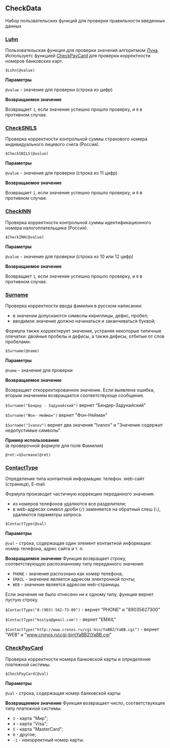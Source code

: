 ## CheckData
Набор пользвательских функций для проверки правильности введенных данных

### [Luhn](Luhn.crf)
Пользовательская функция для проверки значения алгоритмом [Луна](https://ru.wikipedia.org/wiki/Алгоритм_Луна).
Используетс функцией [CheckPayCard](CheckPayCard.crf) для проверки корректности номеров банковских карт.
```
$Luhn(@value)
```
**Параметры**

`@value` - значение для проверки (строка из цифр)

**Возвращаемое значение**

Возвращает `1`, если значение успешно прошло проверку, и `0` в противном случае.

### [CheckSNILS](CheckSNILS.crf)
Проверка корректности контрольной суммы страхового номера индивидуального лицевого счета (Россия).
```
$CheckSNILS(@value)
```
**Параметры**

`@value` - значение для проверки (строка из 11 цифр)

**Возвращаемое значение**

Возвращает `1`, если значение успешно прошло проверку, и `0` в противном случае.


### [CheckINN](CheckINN.crf)
Проверка корректности контрольной суммы идентификационного номера налогоплательщика (Россия).
```
$CheckINN(@value)
```
**Параметры**

`@value` - значение для проверки (строка из 10 или 12 цифр)

**Возвращаемое значение**

Возвращает `1`, если значение успешно прошло проверку, и `0` в противном случае.

### [Surname](Surname.crf)
Проверка корректности ввода фамилии в русском написании: 
- в значении допускаются символы кириллицы, дефис, пробел;
- вводимое значение должно начинаться и заканчиваться буквой;

Формула также корректирует значение, устраняя некоторые типичные опечатки:
двойные пробелы и дефисы, а также дефисы, отбитые от слов пробелами.

```
$Surname(@name)
```
**Параметры**

`@name` - значение для проверки

**Возвращаемое значение**

Возвращает откорректированное значение. Если выявлена ошибка, вторым значением возвращается соответствующе сообщение.

`$Surname("Бендер - Задунайский")` вернет "Бендер-Задунайский"

`$Surname("Фон--Нейман")` вернет "Фон-Нейман"

`$Surname("Ivanov")` вернет два значения "Ivanov" и "Значение содержит недопустимые символы"

**Пример использования**  
(в проверочной формуле для поля Фамилия)

```
@ret:=$Surmane(@ret)
```


### [ContactType](ContactType.crf)
Определение типа контактной информации: телефон. web-сайт (страница), E-mail. 

Формула производит частичную коррекцию переданного значения:
- из номеров телефонов удаляются все разделители;
- в web-адресах символ дроби (`/`) заменяется на обратный слеш (`\`), удаляются параметры запроса.

```
$ContactType(@val)
```
**Параметры**

`@val` - строка, содержащая один элемент контактной информации: номер телефона, адрес сайта и т. п.

**Возвращаемое значение**
Функция возвращает строку, соответствующую распознанному типу переданного значения:
- `PHONE` - значение распознано как номер телефона;
- `EMAIL` - значение является адресом электронной почты;
- `WEB` - значение является адресом web-страницы.

Если значение не было отнесено ни к одному типу, функция вернет пустую строку.

`$ContactType("8-(903)-562-73-00")` - вернет "PHONE" и "89035627300"

`$ContactType("kostya@gmail.com")` - вернет "EMAIL"

`$ContactType("http://www.cronos.ru/cgi-bin/YaBB2/YaBB.cgi")` - вернет "WEB" и "www.cronos.ru\cgi-bin\YaBB2\YaBB.cgi"


### [CheckPayCard](CheckPayCard.crf)
Проверка корректности номера банковской карты и определение платежной системы.
```
$CheckPayCard(@val)
```
**Параметры**

`@val` - строка, содержащая номер банковской карты

**Возвращаемое значение**
Функция возвращает число, соответствующее типу платежной системы:
- `2` - карта "Мир";
- `4` - карта "Visa";
- `5` - карта "MasterCard";
- `0` - другое;
- `-1` - некорректный номер карты.
